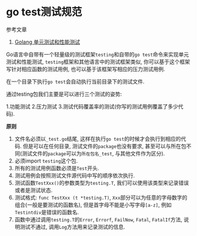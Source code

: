 # go test测试规范

参考文章

1. [Golang 单元测试和性能测试](https://blog.csdn.net/shenlanzifa/article/details/51451814)

Go语言中自带有一个轻量级的测试框架`testing`和自带的`go test`命令来实现单元测试和性能测试, `testing`框架和其他语言中的测试框架类似, 你可以基于这个框架写针对相应函数的测试用例, 也可以基于该框架写相应的压力测试用例.

在一个目录下执行`go test`会自动执行当前目录下的测试文件.

通过testing包我们主要是可以进行三个测试的姿势: 

1.功能测试 
2.压力测试 
3.测试代码覆盖率的测试(你写的测试用例覆盖了多少代码). 

**原则**

1. 文件名必须以`_test.go`结尾, 这样在执行`go test`的时候才会执行到相应的代码. 但是可以在任何目录, 测试文件的`package`也没有要求, 甚至可以与所在包不同(测试文件的`package`可以为`所在包名_test`, 与其他文件作为区分).
2. 必须import `testing`这个包.
3. 所有的测试用例函数必须是`Test`开头.
4. 测试用例会按照测试文件源代码中写的顺序依次执行.
5. 测试函数`TestXxx()`的参数类型为`testing.T`, 我们可以使用该类型来记录错误或者是测试状态.
6. 测试格式: `func TestXxx (t *testing.T)`, `Xxx`部分可以为任意的字母数字的组合(一般是要测试的函数名), 但是首字母不能是小写字母`[a-z]`, 例如`Testintdiv`是错误的函数名.
7. 函数中通过调用`testing.T`的`Error`, `Errorf`, `FailNow`, `Fatal`, `FatalIf`方法, 说明测试不通过, 调用`Log`方法用来记录测试的信息.
